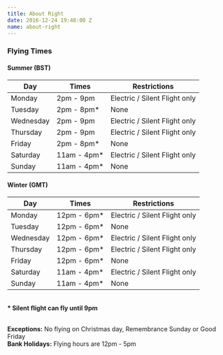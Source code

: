 ```yaml
---
title: About Right
date: 2016-12-24 19:48:00 Z
name: about-right
---
```


<h3>Flying Times</h3>

<h4>Summer (BST)</h4>
<table class="table table-striped">
    <thead>
    <tr>
        <th>Day</th>
        <th>Times</th>
        <th>Restrictions</th>
    </tr>
    </thead>
    <tbody>
    <tr>
        <td>Monday</td>
        <td>2pm - 9pm</td>
        <td>Electric / Silent Flight only</td>
    </tr>
    <tr>
        <td>Tuesday</td>
        <td>2pm - 8pm*</td>
        <td>None</td>
    </tr>
    <tr>
        <td>Wednesday</td>
        <td>2pm - 9pm</td>
        <td>Electric / Silent Flight only</td>
    </tr>
    <tr>
        <td>Thursday</td>
        <td>2pm - 9pm</td>
        <td>Electric / Silent Flight only</td>
    </tr>
    <tr>
        <td>Friday</td>
        <td>2pm - 8pm*</td>
        <td>None</td>
    </tr>
    <tr>
        <td>Saturday</td>
        <td>11am - 4pm*</td>
        <td>Electric / Silent Flight only</td>
    </tr>
    <tr>
        <td>Sunday</td>
        <td>11am - 4pm*</td>
        <td>None</td>
    </tr>
    </tbody>
</table>


<h4>Winter (GMT)</h4>
<table class="table table-striped">
    <thead>
    <tr>
        <th>Day</th>
        <th>Times</th>
        <th>Restrictions</th>
    </tr>
    </thead>
    <tbody>
    <tr>
        <td>Monday</td>
        <td>12pm - 6pm*</td>
        <td>Electric / Silent Flight only</td>
    </tr>
    <tr>
        <td>Tuesday</td>
        <td>12pm - 6pm*</td>
        <td>None</td>
    </tr>
    <tr>
        <td>Wednesday</td>
        <td>12pm - 6pm*</td>
        <td>Electric / Silent Flight only</td>
    </tr>
    <tr>
        <td>Thursday</td>
        <td>12pm - 6pm*</td>
        <td>Electric / Silent Flight only</td>
    </tr>
    <tr>
        <td>Friday</td>
        <td>12pm - 6pm*</td>
        <td>None</td>
    </tr>
    <tr>
        <td>Saturday</td>
        <td>11am - 4pm*</td>
        <td>Electric / Silent Flight only</td>
    </tr>
    <tr>
        <td>Sunday</td>
        <td>11am - 4pm*</td>
        <td>None</td>
    </tr>
    </tbody>
</table>

<br><b>* Silent flight can fly until 9pm</b>

<br><b>Exceptions:</b> No flying on Christmas day, Remembrance Sunday or Good Friday <br>
<b>Bank Holidays:</b> Flying hours are 12pm - 5pm